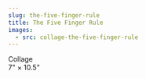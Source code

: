 ```yaml
---
slug: the-five-finger-rule
title: The Five Finger Rule
images:
  - src: collage-the-five-finger-rule
---
```

Collage  
7" × 10.5"
